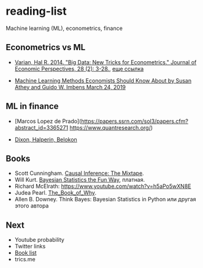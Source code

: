 # reading-list

Machine learning (ML), econometrics, finance

## Econometrics vs ML

- [Varian, Hal R. 2014. "Big Data: New Tricks for Econometrics." Journal of Economic Perspectives, 28 (2): 3-28.](https://www.aeaweb.org/articles?id=10.1257/jep.28.2.3), [еще ссылка](https://people.ischool.berkeley.edu/~hal/Papers/2013/ml.pdf)

- [Machine Learning Methods Economists Should Know About by Susan Athey and Guido W. Imbens
March 24, 2019](https://www.gsb.stanford.edu/faculty-research/working-papers/machine-learning-methods-economists-should-know-about)

## ML in finance

- [Marcos Lopez de Prado](https://papers.ssrn.com/sol3/papers.cfm?abstract_id=3365271 https://www.quantresearch.org/)

- [Dixon, Halperin, Belokon](https://github.com/mfrdixon/ML_Finance_Codes)

## Books

- Scott Cunningham. [Causal Inference: The Mixtape](https://mixtape.scunning.com/).
- Will Kurt. [Bayesian Statistics the Fun Way](https://nostarch.com/learnbayes), платная.
- Richard McElrath: https://www.youtube.com/watch?v=h5aPo5wXN8E
- Judea Pearl. [The_Book_of_Why](https://en.wikipedia.org/wiki/The_Book_of_Why).
- Allen B. Downey. Think Bayes: Bayesian Statistics in Python или другая этого автора

## Next

- Youtube probability
- Twitter links
- [Book list](https://www.youtube.com/watch?v=pOThNItNuqE)
- trics.me
